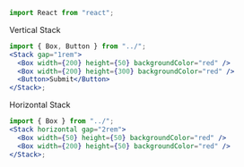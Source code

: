 ```jsx static
import React from "react";
```

Vertical Stack

```jsx
import { Box, Button } from "../";
<Stack gap="1rem">
  <Box width={200} height={50} backgroundColor="red" />
  <Box width={200} height={300} backgroundColor="red" />
  <Button>Submit</Button>
</Stack>;
```

Horizontal Stack

```jsx
import { Box } from "../";
<Stack horizontal gap="2rem">
  <Box width={50} height={50} backgroundColor="red" />
  <Box width={200} height={50} backgroundColor="red" />
</Stack>;
```
